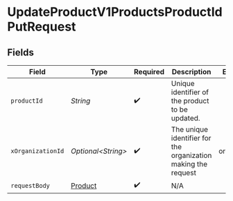 # UpdateProductV1ProductsProductIdPutRequest


## Fields

| Field                                                         | Type                                                          | Required                                                      | Description                                                   | Example                                                       |
| ------------------------------------------------------------- | ------------------------------------------------------------- | ------------------------------------------------------------- | ------------------------------------------------------------- | ------------------------------------------------------------- |
| `productId`                                                   | *String*                                                      | :heavy_check_mark:                                            | Unique identifier of the product to be updated.               |                                                               |
| `xOrganizationId`                                             | *Optional\<String>*                                           | :heavy_check_mark:                                            | The unique identifier for the organization making the request | org_12345                                                     |
| `requestBody`                                                 | [Product](../../models/operations/Product.md)                 | :heavy_check_mark:                                            | N/A                                                           |                                                               |
